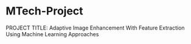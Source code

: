 # MTech-Project
PROJECT TITLE: Adaptive Image Enhancement With Feature Extraction Using Machine Learning Approaches
